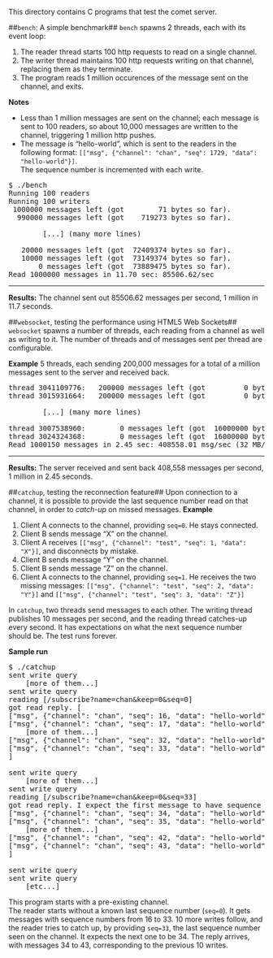 This directory contains C programs that test the comet server.

##`bench`: A simple benchmark##
`bench` spawns 2 threads, each with its event loop:

1. The reader thread starts 100 http requests to read on a single channel.
2. The writer thread maintains 100 http requests writing on that channel, replacing them as they terminate.
3. The program reads 1 million occurences of the message sent on the channel, and exits.

**Notes**

* Less than 1 million messages are sent on the channel; each message is sent to 100 readers, so about 10,000 messages are written to the channel, triggering 1 million http pushes.
* The message is “hello-world”, which is sent to the readers in the following format:
`[["msg", {"channel": "chan", "seq": 1729, "data": "hello-world"}]`.  
The sequence number is incremented with each write.
<pre>
$ ./bench
Running 100 readers
Running 100 writers
 1000000 messages left (got        71 bytes so far).
  990000 messages left (got    719273 bytes so far).

		[...] (many more lines)

   20000 messages left (got  72409374 bytes so far).
   10000 messages left (got  73149374 bytes so far).
       0 messages left (got  73889475 bytes so far).
Read 1000000 messages in 11.70 sec: 85506.62/sec
</pre>


-------------------
**Results:** The channel sent out 85506.62 messages per second, 1 million in 11.7 seconds.

##`websocket`, testing the performance using HTML5 Web Sockets##
`websocket` spawns a number of threads, each reading from a channel as well as writing to it. The number of threads and of messages sent per thread are configurable.

**Example**
5 threads, each sending 200,000 messages for a total of a million messages sent to the server and received back.

<pre>
thread 3041109776:   200000 messages left (got         0 bytes so far).
thread 3015931664:   200000 messages left (got         0 bytes so far).

		[...] (many more lines)

thread 3007538960:        0 messages left (got  16000000 bytes so far).
thread 3024324368:        0 messages left (got  16000000 bytes so far).
Read 1000150 messages in 2.45 sec: 408558.01 msg/sec (32 MB/sec)
</pre>

-------------------
**Results:** The server received and sent back 408,558 messages per second, 1 million in 2.45 seconds.


##`catchup`, testing the reconnection feature##
Upon connection to a channel, it is possible to provide the last sequence number read on that channel, in order to *catch-up* on missed messages.
**Example**

1. Client A connects to the channel, providing `seq=0`. He stays connected.
2. Client B sends message “X” on the channel.
3. Client A receives `[["msg", {"channel": "test", "seq": 1, "data": "X"}]`, and disconnects by mistake.
4. Client B sends message “Y” on the channel.
5. Client B sends message “Z” on the channel.
6. Client A connects to the channel, providing `seq=1`. He receives the two missing messages:
`[["msg", {"channel": "test", "seq": 2, "data": "Y"}]` and `[["msg", {"channel": "test", "seq": 3, "data": "Z"}]`

In `catchup`, two threads send messages to each other. The writing thread publishes 10 messages per second, and the reading thread catches-up every second. It has expectations on what the next sequence number should be.
The test runs forever.

**Sample run**
<pre>
$ ./catchup 
sent write query
	[more of them...]
sent write query
reading [/subscribe?name=chan&keep=0&seq=0]
got read reply. [
["msg", {"channel": "chan", "seq": 16, "data": "hello-world"}]
["msg", {"channel": "chan", "seq": 17, "data": "hello-world"}]
	[more of them...]
["msg", {"channel": "chan", "seq": 32, "data": "hello-world"}]
["msg", {"channel": "chan", "seq": 33, "data": "hello-world"}]
]

sent write query
	[more of them...]
sent write query
reading [/subscribe?name=chan&keep=0&seq=33]
got read reply. I expect the first message to have sequence number 34. [
["msg", {"channel": "chan", "seq": 34, "data": "hello-world"}]
["msg", {"channel": "chan", "seq": 35, "data": "hello-world"}]
	[more of them...]
["msg", {"channel": "chan", "seq": 42, "data": "hello-world"}]
["msg", {"channel": "chan", "seq": 43, "data": "hello-world"}]
]

sent write query
sent write query
	[etc...]
</pre>
This program starts with a pre-existing channel.  
The reader starts without a known last sequence number (`seq=0`). It gets messages with sequence numbers from 16 to 33.
10 more writes follow, and the reader tries to catch up, by providing `seq=33`, the last sequence number seen on the channel. It expects the next one to be 34. The reply arrives, with messages 34 to 43, corresponding to the previous 10 writes.

